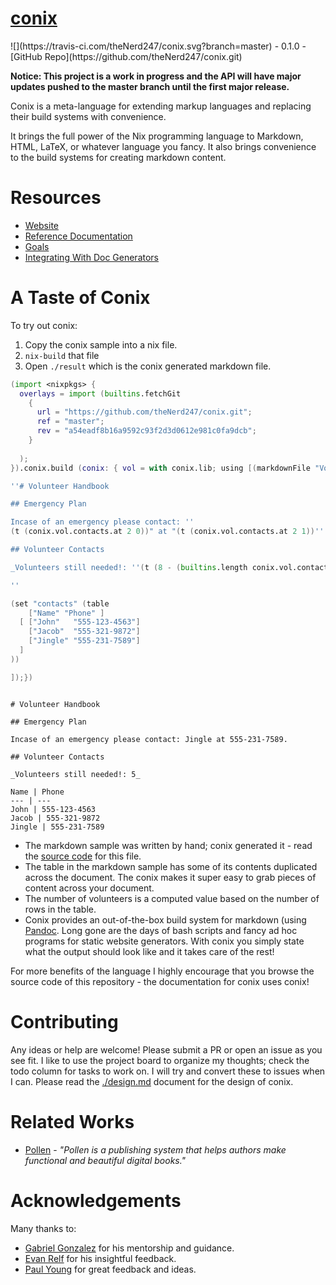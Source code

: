 # <a href="https://theNerd247.github.io/conix">conix</a> 

<div class="center">
![](https://travis-ci.com/theNerd247/conix.svg?branch=master) - 0.1.0 - [GitHub Repo](https://github.com/theNerd247/conix.git)
</div>

**Notice: This project is a work in progress and the API will have major
updates pushed to the master branch until the first major release.**


Conix is a meta-language for extending markup languages and replacing their
build systems with convenience.

It brings the full power of the Nix programming language to Markdown, HTML,
LaTeX, or whatever language you fancy. It also brings convenience to the
build systems for creating markdown content.

# Resources

  * [Website](https://theNerd247.github.io/conix)
  * [Reference Documentation](https://theNerd247.github.io/conix/docs/docs.html)
  * [Goals](https://theNerd247.github.io/conix/docs/goals.html)
  * [Integrating With Doc Generators](https://theNerd247.github.io/conix/docs/integration.html)

# A Taste of Conix

To try out conix:

1. Copy the conix sample into a nix file.
1. `nix-build` that file
1. Open `./result` which is the conix generated markdown file.

```nix
(import <nixpkgs> { 
  overlays = import (builtins.fetchGit
    { 
      url = "https://github.com/theNerd247/conix.git";
      ref = "master";
      rev = "a54eadf8b16a9592c93f2d3d0612e981c0fa9dcb";
    }
    
  );
}).conix.build (conix: { vol = with conix.lib; using [(markdownFile "Volunteers")] (texts [

''# Volunteer Handbook

## Emergency Plan

Incase of an emergency please contact: ''
(t (conix.vol.contacts.at 2 0))" at "(t (conix.vol.contacts.at 2 1))''.

## Volunteer Contacts 

_Volunteers still needed!: ''(t (8 - (builtins.length conix.vol.contacts.data)))''_

''

(set "contacts" (table
    ["Name" "Phone" ]
  [ ["John"   "555-123-4563"]
    ["Jacob"  "555-321-9872"]
    ["Jingle" "555-231-7589"]
  ]
))

]);})

```
```

# Volunteer Handbook

## Emergency Plan

Incase of an emergency please contact: Jingle at 555-231-7589.

## Volunteer Contacts 

_Volunteers still needed!: 5_

Name | Phone
--- | ---
John | 555-123-4563
Jacob | 555-321-9872
Jingle | 555-231-7589
```


* The markdown sample was written by hand; conix generated it - read the [source
  code](https://github.com/theNerd247/conix/blob/master/readme/default.nix) for
  this file.
* The table in the markdown sample has some of its contents duplicated across
  the document. The conix makes it super easy to grab pieces of content across
  your document.
* The number of volunteers is a computed value based on the number of rows in 
  the table.
* Conix provides an out-of-the-box build system for markdown (using [Pandoc](https://pandoc.org). Long gone are the days
  of bash scripts and fancy ad hoc programs for static website generators. With
  conix you simply state what the output should look like and it takes care of
  the rest!

For more benefits of the language I highly encourage that you browse the source
code of this repository - the documentation for conix uses conix!

# Contributing

Any ideas or help are welcome! Please submit a PR or open an issue as you see
fit. I like to use the project board to organize my thoughts; check the todo
column for tasks to work on. I will try and convert these to issues when I can.
Please read the [./design.md](./design.md) document for the design of conix.

# Related Works

* [Pollen](https://docs.racket-lang.org/pollen/) - _"Pollen is a publishing
system that helps authors make functional and beautiful digital books."_

# Acknowledgements

Many thanks to:

  * [Gabriel Gonzalez](https://github.com/Gabriel439) for his mentorship and guidance. 
  * [Evan Relf](https://github.com/evanrelf) for his insightful feedback.
  * [Paul Young](https://github.com/paulyoung) for great feedback and ideas.

